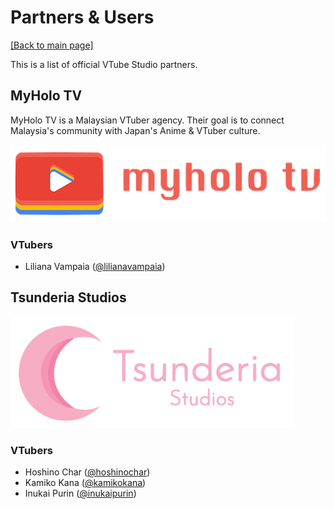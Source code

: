 # Partners & Users

[\[Back to main page\]](https://denchisoft.github.io/)

This is a list of official VTube Studio partners.

## MyHolo TV

MyHolo TV is a Malaysian VTuber agency. Their goal is to connect Malaysia's community with Japan's Anime & VTuber culture.

![MyHolo TV](/images/partners/myholo_tv_logo.png "MyHolo TV")

### VTubers
 - Liliana Vampaia ([@lilianavampaia](https://twitter.com/lilianavampaia))

## Tsunderia Studios

![Tsunderia Studios](/images/partners/tsunderia_logo.png "Tsunderia Studios")

### VTubers
 - Hoshino Char ([@hoshinochar](https://twitter.com/hoshinochar))
 - Kamiko Kana ([@kamikokana](https://twitter.com/kamikokana))
 - Inukai Purin ([@inukaipurin](https://twitter.com/inukaipurin))
